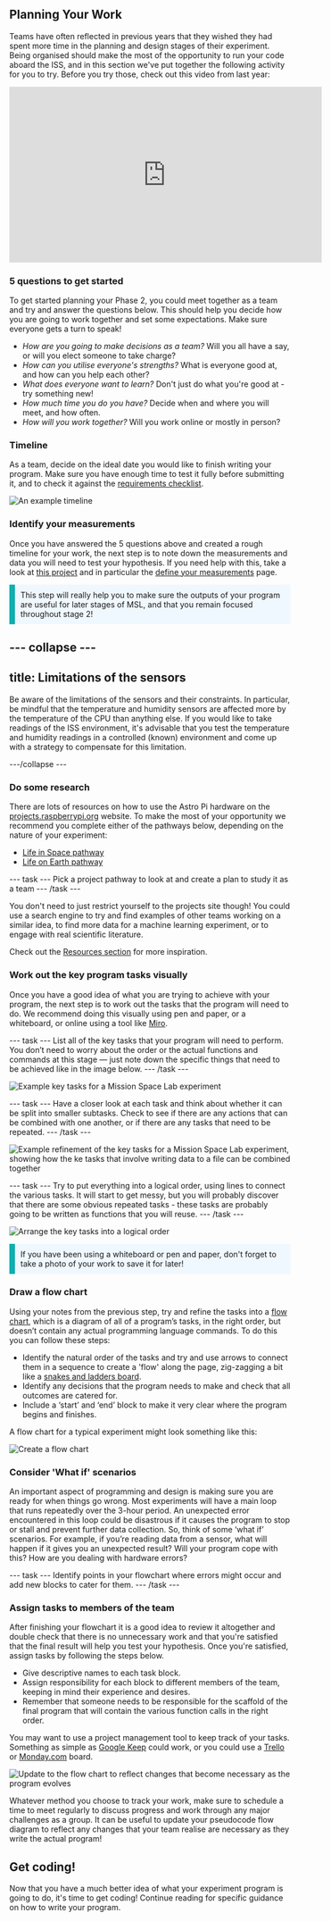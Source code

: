 ## Planning Your Work

Teams have often reflected in previous years that they wished they had spent more time in the planning and design stages of their experiment. Being organised should make the most of the opportunity to run your code aboard the ISS, and in this section we've put together the following activity for you to try. Before you try those, check out this video from last year:

<iframe width="560" height="315" src="https://www.youtube.com/embed/owcZeUnSixM" frameborder="0" allow="accelerometer; autoplay; encrypted-media; gyroscope; picture-in-picture" allowfullscreen></iframe>


### 5 questions to get started

To get started planning your Phase 2, you could meet together as a team and try and answer the questions below. This should help you decide how you are going to work together and set some expectations. Make sure everyone gets a turn to speak!

- _How are you going to make decisions as a team?_ Will you all have a say, or will you elect someone to take charge?
- _How can you utilise everyone's strengths?_ What is everyone good at, and how can you help each other?
- _What does everyone want to learn?_ Don't just do what you're good at - try something new!
- _How much time you do you have?_ Decide when and where you will meet, and how often.
- _How will you work together?_ Will you work online or mostly in person?

### Timeline

As a team, decide on the ideal date you would like to finish writing your program. Make sure you have enough time to test it fully before submitting it, and to check it against the [requirements checklist](https://astro-pi.org/mission-space-lab/guidelines/program-checklist).

![An example timeline](images/timeline.png)

### Identify your measurements

Once you have answered the 5 questions above and created a rough timeline for your work, the next step is to note down the measurements and data you will need to test your hypothesis. If you need help with this, take a look at [this project](https://projects.raspberrypi.org/en/projects/experiment-design) and in particular the [define your measurements](https://projects.raspberrypi.org/en/projects/experiment-design/2) page. 

<p style="border-left: solid; border-width:10px; border-color: #0faeb0; background-color: aliceblue; padding: 10px;">
This step will really help you to make sure the outputs of your program are useful for later stages of MSL, and that you remain focused throughout stage 2!
</p>

--- collapse ---
---
title: Limitations of the sensors
---

Be aware of the limitations of the sensors and their constraints. In particular, be mindful that the temperature and humidity sensors are affected more by the temperature of the CPU than anything else. If you would like to take readings of the ISS environment, it's advisable that you test the temperature and humidity readings in a controlled (known) environment and come up with a strategy to compensate for this limitation.

---/collapse ---

### Do some research

There are lots of resources on how to use the Astro Pi hardware on the [projects.raspberrypi.org](https://projects.raspberrypi.org) website. To make the most of your opportunity we recommend you complete either of the pathways below, depending on the nature of your experiment:

- [Life in Space pathway](https://projects.raspberrypi.org/en/pathways/life-in-space)
- [Life on Earth pathway](https://projects.raspberrypi.org/en/pathways/life-on-earth)

--- task ---
Pick a project pathway to look at and create a plan to study it as a team
--- /task ---

You don't need to just restrict yourself to the projects site though! You could use a search engine to try and find examples of other teams working on a similar idea, to find more data for a machine learning experiment, or to engage with real scientific literature.

Check out the [Resources section](11) for more inspiration.

### Work out the key program tasks visually
Once you have a good idea of what you are trying to achieve with your program, the next step is to work out the tasks that the program will need to do. We recommend doing this visually using pen and paper, or a whiteboard, or online using a tool like [Miro](https://miro.com).

--- task ---
List all of the key tasks that your program will need to perform. You don’t need to worry about the order or the actual functions and commands at this stage — just note down the specific things that need to be achieved like in the image below.
--- /task ---

![Example key tasks for a Mission Space Lab experiment](images/Astro_Pi_Educator_Focus_Graphics_V6a.png)

--- task ---
Have a closer look at each task and think about whether it can be split into smaller subtasks. Check to see if there are any actions that can be combined with one another, or if there are any tasks that need to be repeated.
--- /task ---

![Example refinement of the key tasks for a Mission Space Lab experiment, showing how the ke tasks that involve writing data to a file can be combined together](images/Astro_Pi_Educator_Focus_Graphics_V6b.png)

--- task ---
Try to put everything into a logical order, using lines to connect the various tasks. It will start to get messy, but you will probably discover that there are some obvious repeated tasks - these tasks are probably going to be written as functions that you will reuse.
--- /task ---

![Arrange the key tasks into a logical order](images/Astro_Pi_Educator_Focus_Graphics_V6c.png)

<p style="border-left: solid; border-width:10px; border-color: #0faeb0; background-color: aliceblue; padding: 10px;">
If you have been using a whiteboard or pen and paper, don't forget to take a photo of your work to save it for later!
</p>

### Draw a flow chart

Using your notes from the previous step, try and refine the tasks into a [flow chart](https://simple.wikipedia.org/wiki/Flow_chart), which is a diagram of all of a program’s tasks, in the right order, but doesn’t contain any actual programming language commands. To do this you can follow these steps:

- Identify the natural order of the tasks and try and use arrows to connect them in a sequence to create a 'flow' along the page, zig-zagging a bit like a [snakes and ladders board](https://upload.wikimedia.org/wikipedia/en/b/ba/Cnl03.jpg).
- Identify any decisions that the program needs to make and check that all outcomes are catered for.
- Include a ‘start’ and ‘end’ block to make it very clear where the program begins and finishes.

A flow chart for a typical experiment might look something like this:

![Create a flow chart](images/Astro_Pi_Educator_Focus_Graphics_V6d.png)

### Consider 'What if' scenarios

An important aspect of programming and design is making sure you are ready for when things go wrong. Most experiments will have a main loop that runs repeatedly over the 3-hour period. An unexpected error encountered in this loop could be disastrous if it causes the program to stop or stall and prevent further data collection. So, think of some ‘what if’ scenarios. For example, if you’re reading data from a sensor, what will happen if it gives you an unexpected result? Will your program cope with this? How are you dealing with hardware errors? 

--- task ---
Identify points in your flowchart where errors might occur and add new blocks to cater for them.
--- /task ---

### Assign tasks to members of the team

After finishing your flowchart it is a good idea to review it altogether and double check that there is no unnecessary work and that you're satisfied that the final result will help you test your hypothesis. Once you're satisfied, assign tasks by following the steps below.

+ Give descriptive names to each task block.
+ Assign responsibility for each block to different members of the team, keeping in mind their experience and desires.
+ Remember that someone needs to be responsible for the scaffold of the final program that will contain the various function calls in the right order.

You may want to use a project management tool to keep track of your tasks. Something as simple as [Google Keep](https://www.google.com/keep/) could work, or you could use a [Trello](https://www.trello.com) or [Monday.com](https://www.monday.com) board. 

![Update to the flow chart to reflect changes that become necessary as the program evolves](images/Astro_Pi_Educator_Focus_Graphics_V6e.png)

Whatever method you choose to track your work, make sure to schedule a time to meet regularly to discuss progress and work through any major challenges as a group. It can be useful to update your pseudocode flow diagram to reflect any changes that your team realise are necessary as they write the actual program!

## Get coding!

Now that you have a much better idea of what your experiment program is going to do, it's time to get coding! Continue reading for specific guidance on how to write your program.

